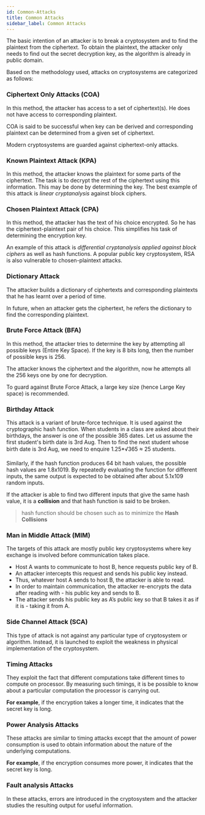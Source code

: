 ```yaml
---
id: Common-Attacks
title: Common Attacks
sidebar_label: Common Attacks
---
```


The basic intention of an attacker is to break a cryptosystem and to find the plaintext from the ciphertext. To obtain the plaintext, the attacker only needs to find out the secret decryption key, as the algorithm is already in public domain.


Based on the methodology used, attacks on cryptosystems are categorized as follows:

### Ciphertext Only Attacks (COA)

In this method, the attacker has access to a set of ciphertext(s). He does not have access to corresponding plaintext. 

COA is said to be successful when key can be derived and corresponding plaintext can be determined from a given set of ciphertext.

Modern cryptosystems are guarded against ciphertext-only attacks.

### Known Plaintext Attack (KPA)

In this method, the attacker knows the plaintext for some parts of the ciphertext. The task is to decrypt the rest of the ciphertext using this information. This may be done by determining the key. The best example of this attack is _linear cryptanalysis_ against block ciphers.

### Chosen Plaintext Attack (CPA)

In this method, the attacker has the text of his choice encrypted. So he has the ciphertext-plaintext pair of his choice. This simplifies his task of determining the encryption key. 

An example of this attack is _differential cryptanalysis applied against block ciphers_ as well as hash functions. A popular public key cryptosystem, RSA is also vulnerable to chosen-plaintext attacks.

### Dictionary Attack

The attacker builds a dictionary of ciphertexts and corresponding plaintexts that he has learnt over a period of time.

In future, when an attacker gets the ciphertext, he refers the dictionary to find the corresponding plaintext.

### Brute Force Attack (BFA)

In this method, the attacker tries to determine the key by attempting all possible keys (Entire Key Space). If the key is 8 bits long, then the number of possible keys is 256.

The attacker knows the ciphertext and the algorithm, now he attempts all the 256 keys one by one for decryption.

To guard against Brute Force Attack, a large key size (hence Large Key space) is recommended.

### Birthday Attack

This attack is a variant of brute-force technique. It is used against the cryptographic hash function. When students in a class are asked about their birthdays, the answer is one of the possible 365 dates. Let us assume the first student's birth date is 3rd Aug. Then to find the next student whose birth date is 3rd Aug, we need to enquire 1.25*√365 ≈ 25 students.

Similarly, if the hash function produces 64 bit hash values, the possible hash values are 1.8x1019. By repeatedly evaluating the function for different inputs, the same output is expected to be obtained after about 5.1x109 random inputs.

If the attacker is able to find two different inputs that give the same hash value, it is a **collision** and that hash function is said to be broken.

> hash function should be chosen such as to minimize the **Hash Collisions**

### Man in Middle Attack (MIM)

The targets of this attack are mostly public key cryptosystems where key exchange is involved before communication takes place.

- Host A wants to communicate to host B, hence requests public key of B.
- An attacker intercepts this request and sends his public key instead.
- Thus, whatever host A sends to host B, the attacker is able to read.
- In order to maintain communication, the attacker re-encrypts the data after reading with - his public key and sends to B.
- The attacker sends his public key as A’s public key so that B takes it as if it is - taking it from A.


### Side Channel Attack (SCA) 

This type of attack is not against any particular type of cryptosystem or algorithm. Instead, it is launched to exploit the weakness in physical implementation of the cryptosystem.

### Timing Attacks

They exploit the fact that different computations take different times to compute on processor. By measuring such timings, it is be possible to know about a particular computation the processor is carrying out. 

**For example**, if the encryption takes a longer time, it indicates that the secret key is long.

### Power Analysis Attacks

These attacks are similar to timing attacks except that the amount of power consumption is used to obtain information about the nature of the underlying computations.

**For example**, if the encryption consumes more power, it indicates that the secret key is long.

### Fault analysis Attacks

In these attacks, errors are introduced in the cryptosystem and the attacker studies the resulting output for useful information.

